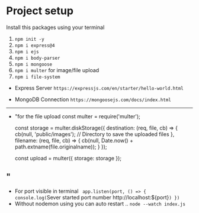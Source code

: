 # Project setup

Install this packages using your terminal
1. ``npm init -y``
2. `` npm i express@4 ``
3. ``npm i ejs``
4. ``npm i body-parser``
5.  ``npm i mongoose``
6. `npm i multer` for image/file upload
7. `npm i file-system`

- Express Server ```https://expressjs.com/en/starter/hello-world.html```

- MongoDB Connection
````https://mongoosejs.com/docs/index.html````


----------------------
- "for the file upload
 const multer = require('multer');


    const storage = multer.diskStorage({
    destination: (req, file, cb) => {
    cb(null, 'public/images'); // Directory to save the uploaded files
    },
    filename: (req, file, cb) => {
    cb(null, Date.now() + path.extname(file.originalname));
    }
    });

    const upload = multer({ storage: storage });

    
"
------------
- For port visible in terminal
  ` app.listen(port, () => {
  console.log(`Sever started port number http://localhost:${port}`)
})
`
- Without nodemon using you can auto restart ..
  ` node --watch index.js `
